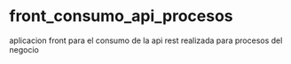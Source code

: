 # front_consumo_api_procesos
aplicacion front para el consumo de la api rest realizada para procesos del negocio
